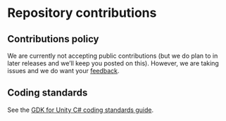 # Repository contributions

## Contributions policy
We are currently not accepting public contributions (but we do plan to in 
later releases and we’ll keep you posted on this). However, we are taking issues and we do want your 
[feedback](../README.md#give-us-feedback).


## Coding standards

See the [GDK for Unity C# coding standards guide](../coding-standards.md).
